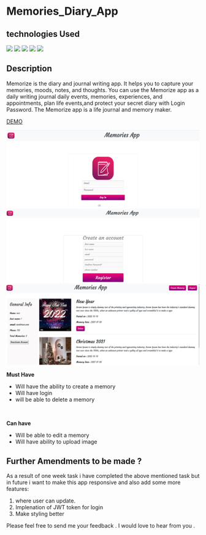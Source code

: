 # Memories_Diary_App

## technologies Used 
 <img src = "https://img.shields.io/badge/NODEJS-6aa84f?style=for-the-badge&logo=Node.js&logoColor=white">   <img src = "https://img.shields.io/badge/CSS3-1572B6?style=for-the-badge&logo=css3&logoColor=white"> <img src = "https://img.shields.io/badge/ReactJs-61DAFB?style=for-the-badge&logo=react&logoColor=black">  <img src = "https://img.shields.io/badge/MongoDB-eeeeee?style=for-the-badge&logo=MongoDB&MongoDB=black">  <img src = "https://img.shields.io/badge/Express-1572B6?style=for-the-badge&logo=Express&Color=black">
 <br/>

## Description
<p>Memorize is the  diary and journal writing app. It helps you to capture your memories, moods, notes, and thoughts. You can use the Memorize app as a daily writing journal daily events, memories, experiences, and appointments, plan life events,and protect your secret diary with Login Password. The Memorize app is a life journal and memory maker.</p>


<a href ="https://immense-stream-94585.herokuapp.com/">DEMO</a>
<br/>

<img  src='Images/login.jpg.png' >
<img  src='Images/signup.jpg.png' >
<img  src='Images/HomePage.jpg.png' >



<b>Must Have</b>
- Will have the ability to create a memory
- Will have login
- will be able to delete a memory 
<br/>

<b>Can have</b>
- Will be able to edit a memory 
- Will have ability to upload image
## Further Amendments to be made ?

As a result of one week task i have completed the above mentioned task but in future i want to make this app responsive and also add some more features:

1. where user can update.
2. Implenation of JWT token for login 
3. Make styling better

Please feel free to send me your feedback . I would love to hear from you . 

